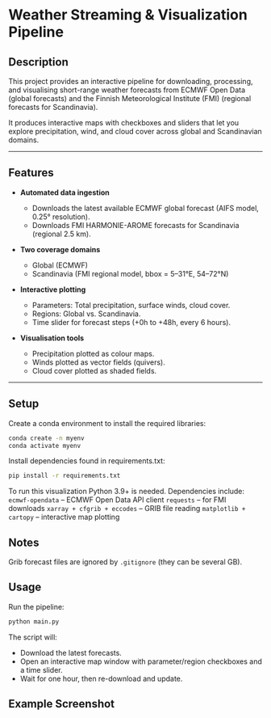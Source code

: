 # Weather Streaming & Visualization Pipeline

## Description
This project provides an interactive pipeline for downloading, processing, and visualising short-range weather forecasts from ECMWF Open Data (global forecasts) and the Finnish Meteorological Institute (FMI) (regional forecasts for Scandinavia).  

It produces interactive maps with checkboxes and sliders that let you explore precipitation, wind, and cloud cover across global and Scandinavian domains.  

---

## Features  

- **Automated data ingestion**  
  - Downloads the latest available ECMWF global forecast (AIFS model, 0.25° resolution).  
  - Downloads FMI HARMONIE-AROME forecasts for Scandinavia (regional 2.5 km).  

- **Two coverage domains**  
  - Global (ECMWF)  
  - Scandinavia (FMI regional model, bbox = 5–31°E, 54–72°N)  

- **Interactive plotting**  
  - Parameters: Total precipitation, surface winds, cloud cover.  
  - Regions: Global vs. Scandinavia.  
  - Time slider for forecast steps (+0h to +48h, every 6 hours).  

- **Visualisation tools**  
  - Precipitation plotted as colour maps.  
  - Winds plotted as vector fields (quivers).  
  - Cloud cover plotted as shaded fields.  

---

## Setup
Create a conda environment to install the required libraries:
```bash
conda create -n myenv
conda activate myenv
```
Install dependencies found in requirements.txt:
```bash
pip install -r requirements.txt
```
To run this visualization Python 3.9+ is needed.
Dependencies include:
```ecmwf-opendata``` – ECMWF Open Data API client
```requests``` – for FMI downloads
```xarray + cfgrib + eccodes``` – GRIB file reading
```matplotlib + cartopy``` – interactive map plotting

## Notes
Grib forecast files are ignored by ```.gitignore``` (they can be several GB).
## Usage
Run the pipeline:
```bash
python main.py
```
The script will:
 - Download the latest forecasts.
 - Open an interactive map window with parameter/region checkboxes and a time slider.
 - Wait for one hour, then re-download and update.

## Example Screenshot
